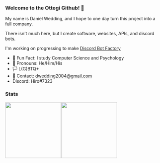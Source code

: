 ### Welcome to the Ottegi Github! 👋

My name is Daniel Wedding, and I hope to one day turn this project into a full company.

There isn't much here, but I create software, websites, APIs, and discord bots.

I'm working on progressing to make [Discord Bot Factory](https://discord-bot-factory.vercel.app)

- 🎉 Fun Fact: I study Computer Science and Psychology
- 🧑 Pronouns: He/Him/His
- 🏳 L(G)BTQ+
- 📧 Contact: dwedding2004@gmail.com
- Discord: Hiro#7323

### Stats
<div style="display: flex; flex-direction: row;" align="center">
  <img height="180em" src="https://github-readme-stats.vercel.app/api?username=Ottegi&count_private=true&show_icons=true&theme=dark" />
  <img height="180em" src="https://github-readme-stats.vercel.app/api/top-langs/?username=Ottegi&theme=dark&layout=compact&langs_count=6" />
</div>
